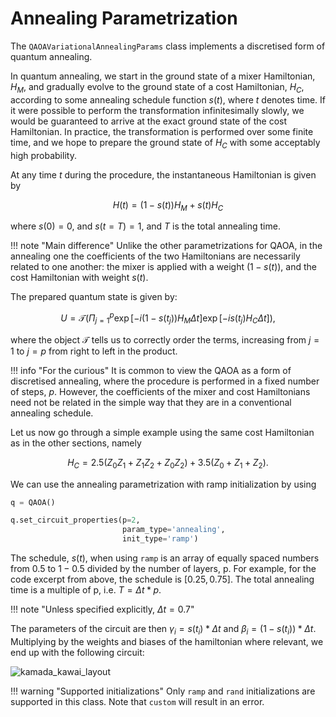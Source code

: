# Annealing Parametrization

The `QAOAVariationalAnnealingParams` class implements a discretised form of quantum annealing.

In quantum annealing, we start in the ground state of a mixer Hamiltonian, $H_M$, and gradually evolve to the ground state of a cost Hamiltonian, $H_C$, according to some annealing schedule function $s(t)$, where $t$ denotes time. If it were possible to perform the transformation infinitesimally slowly, we would be guaranteed to arrive at the exact ground state of the cost Hamiltonian. In practice, the transformation is performed over some finite time, and we hope to prepare the ground state of $H_C$ with some acceptably high probability.

At any time $t$ during the procedure, the instantaneous Hamiltonian is given by

$$H(t) = \left(1 - s(t)\right)H_M + s(t)H_C$$

where $s(0) = 0$, and $s(t = T) = 1$, and $T$ is the total annealing time.

!!! note "Main difference"
    Unlike the other parametrizations for QAOA, in the annealing one the coefficients of the two Hamiltonians are necessarily related to one another: the mixer is applied with a weight $(1 - s(t))$, and the cost Hamiltonian with weight $s(t)$.

The prepared quantum state is given by:

$$U = \mathcal{T}\left(\Pi_{j=1}^p \exp\left[-i(1-s(t_j)) H_M \Delta t\right]\exp\left[-i s(t_j) H_C \Delta t\right]\right),$$

where the object $\mathcal{T}$ tells us to correctly order the terms, increasing from $j=1$ to $j=p$ from right to left in the product.

!!! info "For the curious"
    It is common to view the QAOA as a form of discretised annealing, where the procedure is performed in a fixed number of steps, $p$. However, the coefficients of the mixer and cost Hamiltonians need not be related in the simple way that they are in a conventional annealing schedule.

Let us now go through a simple example using the same cost Hamiltonian as in the other sections, namely 

$$ H_C = 2.5 (Z_0Z_1 + Z_1Z_2 + Z_0Z_2) + 3.5 (Z_0 + Z_1 + Z_2). $$ 

We can use the annealing parametrization with ramp initialization by using

```Python
q = QAOA()

q.set_circuit_properties(p=2, 
                         param_type='annealing', 
                         init_type='ramp')
```

The schedule, $s(t)$, when using `ramp` is an array of equally spaced numbers from $0.5$ to $1-0.5$ divided by the number of layers, p. For example, for the code excerpt from above, the schedule is $[0.25, 0.75]$.
The total annealing time is a multiple of p, i.e. $T = \Delta t * p$. 

!!! note "Unless specified explicitly, $\Delta t = 0.7$"

The parameters of the circuit are then $\gamma_i = s(t_i) * \Delta t$ and $\beta_i = (1 - s(t_i)) * \Delta t$. Multiplying by the weights and biases of the hamiltonian where relevant, we end up with the following circuit:

![kamada_kawai_layout](/img/circuit_annealing.png)

!!! warning "Supported initializations"
    Only `ramp` and `rand` initializations are supported in this class. Note that `custom` will result in an error.